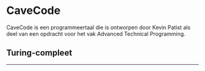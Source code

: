 # CaveCode
CaveCode is een programmeertaal die is ontworpen door Kevin Patist als deel van een opdracht voor het vak Advanced Technical Programming.

## Turing-compleet
------------------------------


